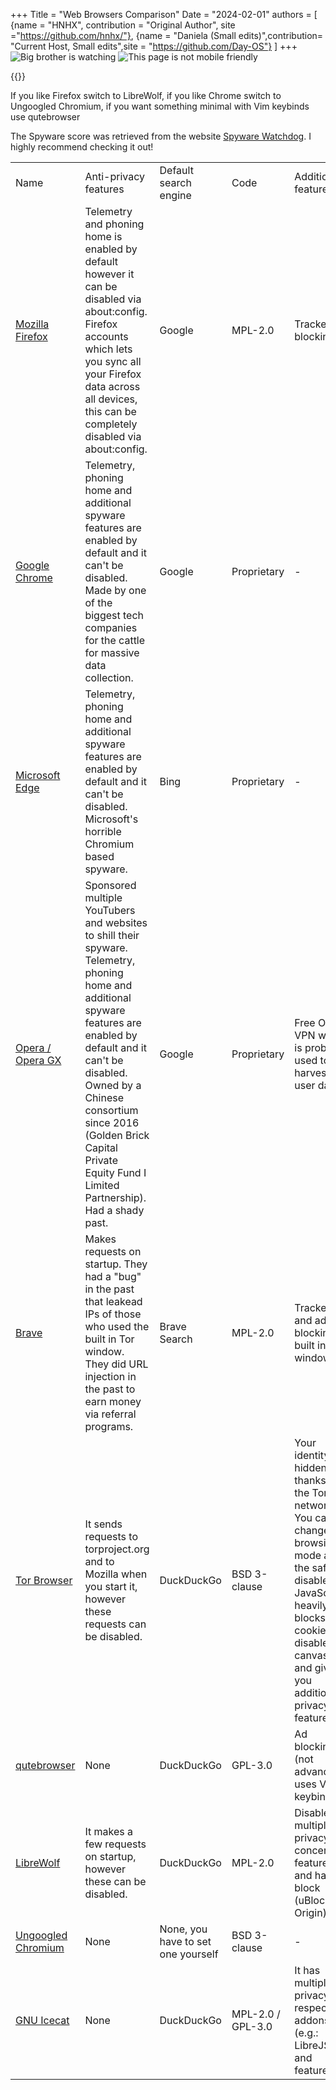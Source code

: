 +++
Title = "Web Browsers Comparison"
Date = "2024-02-01"
authors = [
    {name = "HNHX", contribution = "Original Author", site ="https://github.com/hnhx/"},
    {name = "Daniela (Small edits)",contribution= "Current Host, Small edits",site = "https://github.com/Day-OS"}
]
+++
![Big brother is watching](/nb-bbbut.gif)
![This page is not mobile friendly](/mobiles.gif)

{{<warning-paranoidfemby />}}

If you like Firefox switch to LibreWolf, if you like Chrome switch to Ungoogled Chromium, if you want something minimal with Vim keybinds use qutebrowser

The Spyware score was retrieved from the website [Spyware Watchdog](https://spyware.neocities.org). I highly recommend checking it out!


<table>
    <tr class="purple-bg">
        <td>Name</td>
        <td>Anti-privacy features</td>
        <td>Default search engine</td>
        <td>Code</td>
        <td>Additional features</td>
        <td>Chromium based</td>
        <td>Summary</td>
        <td>Spyware score</td>
    </tr>
    <tr>
        <td><a href="https://www.mozilla.org/en-GB/firefox/">Mozilla Firefox</a></td>
        <td class="red-bg">Telemetry and phoning home is enabled by default however it can be disabled via about:config. Firefox accounts which lets you sync all your Firefox data across all devices, this can be completely disabled via about:config.</td>
        <td class="red-bg">Google</td>
        <td class="green-bg">MPL-2.0</td>
        <td>Tracker blocking</td>
        <td>No</td>
        <td class="red-bg">Its fine if you disable all the spyware via about:config but most people should just avoid Firefox.
        </td>
        <td>
            <span style="color:orange;">High</span> 
            <br>
            <span style="color:green;">None if Mitigated</span>
            <br>
            {{<no-button text="Mitigation Guide" src="https://spyware.neocities.org/images/logo.png" href="https://spyware.neocities.org/guides/firefox"/>}}
        </td>
    </tr>
    <tr>
        <td><a href="https://www.google.com/intl/en_uk/chrome/">Google Chrome</a></td>
        <td class="red-bg">Telemetry, phoning home and additional spyware features are enabled by default and it can't be disabled. Made by one of the biggest tech companies for the cattle for massive data collection.</td>
        <td class="red-bg">Google</td>
        <td class="red-bg">Proprietary</td>
        <td>-</td>
        <td>Yes</td>
        <td class="red-bg">AVOID AT ALL COST!!! 
        <td>
            <span style="color:red;">EXTREMELY HIGH</span> 
            <br>
            {{<button href="https://contrachrome.com/" src="chrmevil.gif">}}</td>
        </td>
    </tr>
    <tr>
        <td><a href="https://www.microsoft.com/en-us/edge">Microsoft Edge</a></td>
        <td class="red-bg">Telemetry, phoning home and additional spyware features are enabled by default and it can't be disabled. Microsoft's horrible Chromium based spyware.</td>
        <td class="red-bg">Bing</td>
        <td class="red-bg">Proprietary</td>
        <td>-</td>
        <td>Yes</td>
        <td class="red-bg">Avoid at all cost</td>
        <td>
            <span style="color:red;">EXTREMELY HIGH</span> 
        </td>
    </tr>
    <tr>
        <td><a href="https://www.opera.com/">Opera / Opera GX</a></td>
        <td class="red-bg">Sponsored multiple YouTubers and websites to shill their spyware. Telemetry, phoning home and additional spyware features are enabled by default and it can't be disabled. Owned by a Chinese consortium since 2016 (Golden Brick Capital Private Equity Fund I Limited Partnership). Had a shady past.</td>
        <td class="red-bg">Google</td>
        <td class="red-bg">Proprietary</td>
        <td>Free Opera VPN which is probably used to harvest user data</td>
        <td>Yes</td>
        <td class="red-bg">Chinese spyware, avoid</td>
        <td>
            <span style="color:red;">EXTREMELY HIGH</span> 
        </td>
    </tr>
    <tr>
        <td><a href="https://brave.com/">Brave</a></td>
        <td class="red-bg">Makes requests on startup. They had a "bug" in the past that leakead IPs of those who used the built in Tor window. They did URL injection in the past to earn money via referral programs.</td>
        <td class="yellow-bg">Brave Search</td>
        <td class="green-bg">MPL-2.0</td>
        <td>Tracker and ad blocking, built in Tor window</td>
        <td>Yes</td>
        <td class="red-bg">Avoid it</td>
        <td>
            <span style="color:orange;">High</span> 
        </td>
    </tr>
    <tr>
        <td><a href="https://www.torproject.org/download/">Tor Browser</a></td>
        <td class="yellow-bg">It sends requests to torproject.org and to Mozilla when you start it, however these requests can be disabled.</td>
        <td class="red-bg">DuckDuckGo</td>
        <td class="green-bg">BSD 3-clause</td>
        <td>Your identity is hidden thanks to the Tor network. You can change the browsing mode and the safest disables JavaScript, heavily blocks cookies, disables canvas and gives you additional privacy features</td>
        <td>No</td>
        <td class="green-bg">Recommended, just don't use DuckDuckGo</td>
        <td>
            <span style="color:olive;">Low</span> 
            <br>
            <span style="color:green;">None if Mitigated </span>
            <br>
            {{<no-button text="Mitigation Guide" src="https://spyware.neocities.org/images/logo.png" href="https://spyware.neocities.org/guides/tbb"/>}}
        </td>
    </tr>
    <tr>
        <td><a href="https://qutebrowser.org/index.html">qutebrowser</a></td>
        <td class="green-bg">None</td>
        <td class="red-bg">DuckDuckGo</td>
        <td class="green-bg">GPL-3.0</td>
        <td>Ad blocking (not advanced), uses Vim keybinds</td>
        <td>Yes</td>
        <td class="green-bg">Recommended, just don't use DuckDuckGo</td>
        <td>
            <span style="color:green;">None</span>
        </td>
    </tr>
    <tr>
        <td><a href="https://librewolf.net/">LibreWolf</a></td>
        <td class="yellow-bg">It makes a few requests on startup, however these can be disabled.</td>
        <td class="red-bg">DuckDuckGo</td>
        <td class="green-bg">MPL-2.0</td>
        <td>Disables multiple privacy concerning features and has ad block (uBlock Origin)</td>
        <td>No</td>
        <td class="green-bg">Recommended, just don't use DuckDuckGo</td>
        <td>
            <span style="color:olive;">Low</span> 
        </td>
    </tr>
    <tr>
        <td><a href="https://github.com/Eloston/ungoogled-chromium">Ungoogled Chromium</a></td>
        <td class="green-bg">None</td>
        <td class="green-bg">None, you have to set one yourself</td>
        <td class="green-bg">BSD 3-clause</td>
        <td>-</td>
        <td>Yes</td>
        <td class="green-bg">Recommended</td>
        <td>
            <span style="color:green;">None</span>
        </td>
    </tr>
    <tr>
        <td><a href="https://www.gnu.org/software/gnuzilla/">GNU Icecat</a></td>
        <td class="green-bg">None</td>
        <td class="red-bg">DuckDuckGo</td>
        <td class="green-bg">MPL-2.0 / GPL-3.0</td>
        <td>It has multiple privacy respecting addons (e.g.: LibreJS) and features.</td>
        <td>No</td>
        <td class="green-bg">Recommended, just don't use DuckDuckGo and make sure that you use an up-to-date build. GNU Guix has recent binaries.</td>
        <td>
            <span style="color:green;">None</span>
        </td>
    </tr>
</table>
